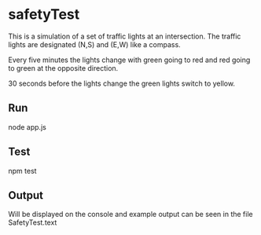 # safetyTest
This is a simulation of a set of traffic lights at an intersection.
The traffic lights are designated (N,S) and (E,W) like a compass.

Every five minutes the lights change with green going to red and red going to green at the opposite direction.

30 seconds before the lights change the green lights switch to yellow.

## Run

node app.js

## Test

npm test

## Output

Will be displayed on the console and example output can be seen in the file SafetyTest.text
